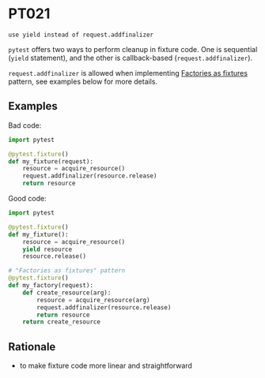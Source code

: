 # PT021

`use yield instead of request.addfinalizer`

`pytest` offers two ways to perform cleanup in fixture code.  One is sequential
(`yield` statement), and the other is callback-based (`request.addfinalizer`).

`request.addfinalizer` is allowed when implementing [Factories as fixtures] pattern,
see examples below for more details.

## Examples

Bad code:

```python
import pytest

@pytest.fixture()
def my_fixture(request):
    resource = acquire_resource()
    request.addfinalizer(resource.release)
    return resource
```

Good code:
```python
import pytest

@pytest.fixture()
def my_fixture():
    resource = acquire_resource()
    yield resource
    resource.release()

# "Factories as fixtures" pattern
@pytest.fixture()
def my_factory(request):
    def create_resource(arg):
        resource = acquire_resource(arg)
        request.addfinalizer(resource.release)
        return resource
    return create_resource
```

## Rationale

* to make fixture code more linear and straightforward

[Factories as fixtures]: https://docs.pytest.org/en/stable/fixture.html#factories-as-fixtures
